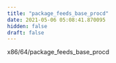 ```yaml
---
title: "package_feeds_base_procd"
date: 2021-05-06 05:08:41.870095
hidden: false
draft: false
---
```


x86/64/package_feeds_base_procd

